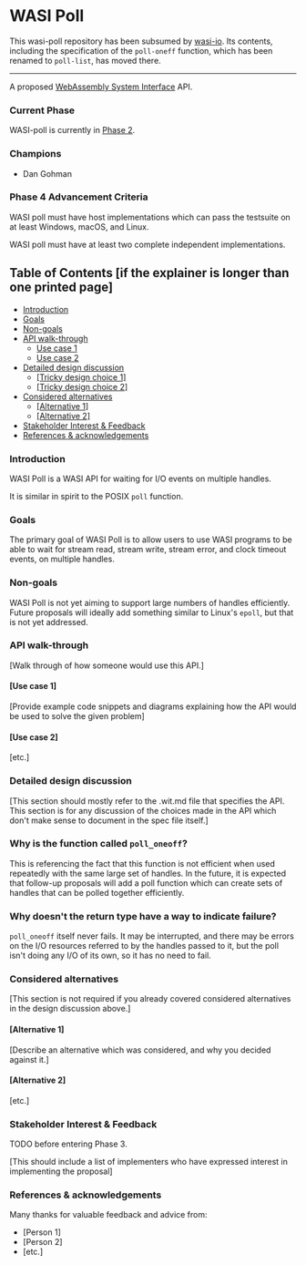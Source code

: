 # WASI Poll

This wasi-poll repository has been subsumed by [wasi-io](https://github.com/WebAssembly/wasi-io).
Its contents, including the specification of the `poll-oneff` function, which has been renamed
to `poll-list`, has moved there.

---

A proposed [WebAssembly System Interface](https://github.com/WebAssembly/WASI) API.

### Current Phase

WASI-poll is currently in [Phase 2].

[Phase 2]: https://github.com/WebAssembly/WASI/blob/42fe2a3ca159011b23099c3d10b5b1d9aff2140e/docs/Proposals.md#phase-2---proposed-spec-text-available-cg--wg

### Champions

- Dan Gohman

### Phase 4 Advancement Criteria

WASI poll must have host implementations which can pass the testsuite
on at least Windows, macOS, and Linux.

WASI poll must have at least two complete independent implementations.

## Table of Contents [if the explainer is longer than one printed page]

- [Introduction](#introduction)
- [Goals](#goals)
- [Non-goals](#non-goals)
- [API walk-through](#api-walk-through)
  - [Use case 1](#use-case-1)
  - [Use case 2](#use-case-2)
- [Detailed design discussion](#detailed-design-discussion)
  - [[Tricky design choice 1]](#tricky-design-choice-1)
  - [[Tricky design choice 2]](#tricky-design-choice-2)
- [Considered alternatives](#considered-alternatives)
  - [[Alternative 1]](#alternative-1)
  - [[Alternative 2]](#alternative-2)
- [Stakeholder Interest & Feedback](#stakeholder-interest--feedback)
- [References & acknowledgements](#references--acknowledgements)

### Introduction

WASI Poll is a WASI API for waiting for I/O events on multiple handles.

It is similar in spirit to the POSIX `poll` function.

### Goals

The primary goal of WASI Poll is to allow users to use WASI programs to
be able to wait for stream read, stream write, stream error, and clock timeout
events, on multiple handles.

### Non-goals

WASI Poll is not yet aiming to support large numbers of handles efficiently.
Future proposals will ideally add something similar to Linux's `epoll`, but
that is not yet addressed.

### API walk-through

[Walk through of how someone would use this API.]

#### [Use case 1]

[Provide example code snippets and diagrams explaining how the API would be used to solve the given problem]

#### [Use case 2]

[etc.]

### Detailed design discussion

[This section should mostly refer to the .wit.md file that specifies the API. This section is for any discussion of the choices made in the API which don't make sense to document in the spec file itself.]

### Why is the function called `poll_oneoff`?

This is referencing the fact that this function is not efficient when used
repeatedly with the same large set of handles. In the future, it is expected
that follow-up proposals will add a poll function which can create sets of
handles that can be polled together efficiently.

### Why doesn't the return type have a way to indicate failure?

`poll_oneoff` itself never fails. It may be interrupted, and there may be
errors on the I/O resources referred to by the handles passed to it, but
the poll isn't doing any I/O of its own, so it has no need to fail.

### Considered alternatives

[This section is not required if you already covered considered alternatives in the design discussion above.]

#### [Alternative 1]

[Describe an alternative which was considered, and why you decided against it.]

#### [Alternative 2]

[etc.]

### Stakeholder Interest & Feedback

TODO before entering Phase 3.

[This should include a list of implementers who have expressed interest in implementing the proposal]

### References & acknowledgements

Many thanks for valuable feedback and advice from:

- [Person 1]
- [Person 2]
- [etc.]

